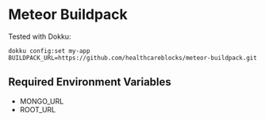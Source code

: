 # Meteor Buildpack

Tested with Dokku:
```
dokku config:set my-app BUILDPACK_URL=https://github.com/healthcareblocks/meteor-buildpack.git
```

## Required Environment Variables

* MONGO_URL
* ROOT_URL
